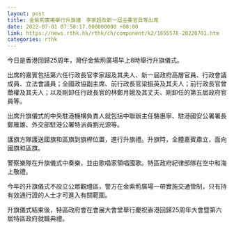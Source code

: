 ```yaml
---
layout: post
title: 金紫荊廣場舉行升旗禮　李家超及新一屆主要官員等出席
date: 2022-07-01 07:58:17.000000000 +08:00
link: https://news.rthk.hk/rthk/ch/component/k2/1655578-20220701.htm
categories: rthk
---
```


今日是香港回歸25周年，灣仔金紫荊廣場早上8時舉行升旗儀式。

出席的嘉賓包括第六任行政長官李家超及其夫人、新一屆政府高層官員、行政會議成員、立法會議員；全國政協副主席、前行政長官梁振英及其夫人；前行政長官曾蔭權及其夫人；以及剛卸任行政長官的林鄭月娥及其丈夫、剛卸任的第五屆政府官員等。

出席升旗儀式的中央駐港機構負責人就包括中聯辦主任駱惠寧、駐港國安公署署長鄭雁雄、外交部駐港公署特派員劉光源等。

護旗方隊護送國旗和區旗到旗桿位置，進行升旗禮。升旗時，全體嘉賓肅立，面向國旗和區旗。

警察樂隊在升旗儀式中奏樂，並由歌唱家領唱國歌。特區政府紀律部隊在空中和海上敬禮。

今年的升旗儀式不設立公眾觀禮區，警方在金紫荊廣場一帶實施交通管制，只有持有效通行證的人士才可進入有關範圍。
      
升旗儀式結束後，特區政府會在會展大會堂舉行慶祝香港回歸25周年大會暨第六屆特區政府就職典禮。
